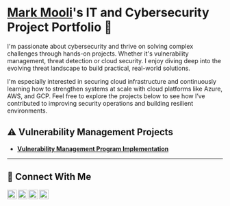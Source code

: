 # <a href="https://www.linkedin.com/in/Mark Mooli/">Mark Mooli</a>'s IT and Cybersecurity Project Portfolio 🔐

I'm passionate about cybersecurity and thrive on solving complex challenges through hands-on projects. Whether it's vulnerability management, threat detection or cloud security. I enjoy diving deep into the evolving threat landscape to build practical, real-world solutions.

I'm especially interested in securing cloud infrastructure and continuously learning how to strengthen systems at scale with cloud platforms like Azure, AWS, and GCP. Feel free to explore the projects below to see how I’ve contributed to improving security operations and building resilient environments.


## ⚠️ Vulnerability Management Projects

- **[Vulnerability Management Program Implementation](https://github.com/msmooli/Vulnerability-Management-Program/)**

<hr/>

## 🤳 Connect With Me

[<img align="left" alt="___________ | YouTube" width="22px" src="https://cdn.jsdelivr.net/npm/simple-icons@v3/icons/youtube.svg" />][youtube]
[<img align="left" alt="___________ | Twitter" width="22px" src="https://cdn.jsdelivr.net/npm/simple-icons@v3/icons/twitter.svg" />][twitter]
[<img align="left" alt="https://www.linkedin.com/in/markmooli/___________ | LinkedIn" width="22px" src="https://cdn.jsdelivr.net/npm/simple-icons@v3/icons/linkedin.svg" />][linkedin]
[<img align="left" alt="___________ | Instagram" width="22px" src="https://cdn.jsdelivr.net/npm/simple-icons@v3/icons/instagram.svg" />][instagram]

[twitter]: https://twitter.com/___________
[youtube]: https://www.youtube.com/c/___________
[instagram]: https://www.instagram.com/___________
[linkedin]: https://linkedin.com/in/https://www.linkedin.com/in/markmooli/

<!--
<img width="35" alt="image" src="https://github.com/user-attachments/assets/2f41c7cd-5ea8-4475-b451-a37161b6c3fb"> 
<img width="35" alt="image" src="https://github.com/user-attachments/assets/77649969-9910-4994-8b96-74a116cfb2a8">
-->

